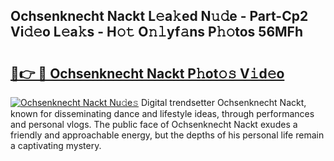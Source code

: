 ## Ochsenknecht Nackt L𝚎a𝚔ed N𝚞𝚍e - Part-Cp2 Vi𝚍𝚎o L𝚎a𝚔s - H𝚘𝚝 O𝚗𝚕yf𝚊ns P𝚑𝚘tos 56MFh

# <h2><a href="http://kf7yx1.oniu.top/?m=Ochsenknecht+Nackt">🔗👉 🔴 Ochsenknecht Nackt P𝚑ot𝚘𝚜 V𝚒d𝚎o</a></h2>

[![Ochsenknecht Nackt Nu𝚍e𝚜](https://i.imgur.com/0qMVB7G.gif)](http://kf7yx1.oniu.top/?m=Ochsenknecht+Nackt)
Digital trendsetter Ochsenknecht Nackt, known for disseminating dance and lifestyle ideas, through performances and personal vlogs. The public face of Ochsenknecht Nackt exudes a friendly and approachable energy, but the depths of his personal life remain a captivating mystery.  
